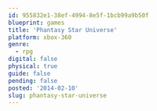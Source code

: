 ```yaml
---
id: 955832e1-38ef-4994-8e5f-1bcb99a9b50f
blueprint: games
title: 'Phantasy Star Universe'
platform: xbox-360
genre:
  - rpg
digital: false
physical: true
guide: false
pending: false
posted: '2014-02-10'
slug: phantasy-star-universe
---
```


